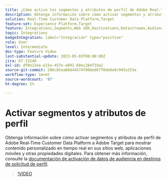```yaml
---
title: ¿Cómo activo los segmentos y atributos de perfil de Adobe Real-Time CDP a Adobe Target?
description: Obtenga información sobre cómo activar segmentos y atributos de perfil de Adobe Real-Time Customer Data Platform a Adobe Target para mostrar contenido personalizado en tiempo real en sus sitios web, aplicaciones móviles y otras propiedades digitales.
solution: Real-Time Customer Data Platform,Target
feature-set: Experience Platform,Target
feature: Integrations,Segments,Web SDK,Destinations,Datastreams,Audiences,Experience Targeting
topic: Integrations
badgeIntegration: label="Integración" type="positive"
role: User
level: Intermediate
doc-type: Feature Video
last-substantial-update: 2023-05-03T00:00:00Z
jira: KT-13140
exl-id: df0e12ee-e15a-457e-a091-68ec264f3da2
source-git-commit: 286c85aa88d44574f00ded67f0de8e0c945a153e
workflow-type: tm+mt
source-wordcount: '97'
ht-degree: 1%

---
```


# Activar segmentos y atributos de perfil

Obtenga información sobre cómo activar segmentos y atributos de perfil de Adobe Real-Time Customer Data Platform a Adobe Target para mostrar contenido personalizado en tiempo real en sus sitios web, aplicaciones móviles y otras propiedades digitales. Para obtener más información, consulte la [documentación de activación de datos de audiencia en destinos de solicitud de perfil](https://experienceleague.adobe.com/docs/experience-platform/destinations/ui/activate/activate-profile-request-destinations.html).


>[!VIDEO](https://video.tv.adobe.com/v/3419036/?learn=on&enablevpops)
